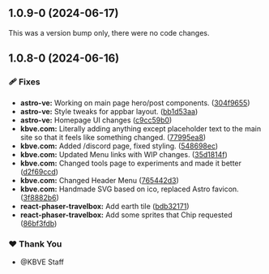 ## 1.0.9-0 (2024-06-17)

This was a version bump only, there were no code changes.

## 1.0.8-0 (2024-06-16)


### 🩹 Fixes

- **astro-ve:** Working on main page hero/post components. ([304f9655](https://github.com/KBVE/kbve/commit/304f9655))
- **astro-ve:** Style tweaks for appbar layout. ([bb1d53aa](https://github.com/KBVE/kbve/commit/bb1d53aa))
- **astro-ve:** Homepage UI changes ([c9cc59b0](https://github.com/KBVE/kbve/commit/c9cc59b0))
- **kbve.com:** Literally adding anything except placeholder text to the main site so that it feels like something changed. ([77995ea8](https://github.com/KBVE/kbve/commit/77995ea8))
- **kbve.com:** Added /discord page, fixed styling. ([548698ec](https://github.com/KBVE/kbve/commit/548698ec))
- **kbve.com:** Updated Menu links with WIP changes. ([35d1814f](https://github.com/KBVE/kbve/commit/35d1814f))
- **kbve.com:** Changed tools page to experiments and made it better ([d2f69ccd](https://github.com/KBVE/kbve/commit/d2f69ccd))
- **kbve.com:** Changed Header Menu ([765442d3](https://github.com/KBVE/kbve/commit/765442d3))
- **kbve.com:** Handmade SVG based on ico, replaced Astro favicon. ([3f8882b6](https://github.com/KBVE/kbve/commit/3f8882b6))
- **react-phaser-travelbox:** Add earth tile ([bdb32171](https://github.com/KBVE/kbve/commit/bdb32171))
- **react-phaser-travelbox:** Add some sprites that Chip requested ([86bf3fdb](https://github.com/KBVE/kbve/commit/86bf3fdb))

### ❤️  Thank You

- @KBVE Staff